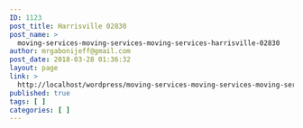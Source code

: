 ```yaml
---
ID: 1123
post_title: Harrisville 02830
post_name: >
  moving-services-moving-services-moving-services-harrisville-02830
author: mrgabonijeff@gmail.com
post_date: 2018-03-28 01:36:32
layout: page
link: >
  http://localhost/wordpress/moving-services-moving-services-moving-services-harrisville-02830/
published: true
tags: [ ]
categories: [ ]
---
```

